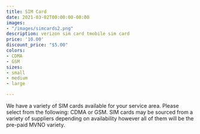 ```yaml
---
title: SIM Card
date: 2021-03-02T00:00:00-08:00
images:
- "/images/simcards2.png"
description: verizon sim card tmobile sim card
price: '10.00'
discount_price: "$5.00"
colors:
- CDMA
- GSM
sizes:
- small
- medium
- large

---
```

We have a variety of SIM cards available for your service area. Please select from the following: CDMA or GSM. SIM cards may be sourced from a variety of suppliers depending on availability however all of them will be the pre-paid MVNO variety.